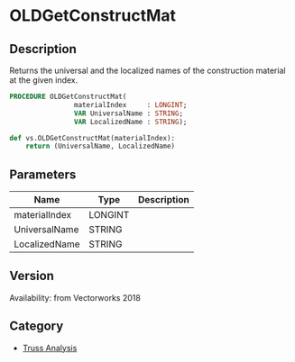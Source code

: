 # OLDGetConstructMat

## Description
Returns the universal and the localized names of the construction material at the given index.

```pascal
PROCEDURE OLDGetConstructMat(
				materialIndex     : LONGINT;
				VAR UniversalName : STRING;
				VAR LocalizedName : STRING);
```

```python
def vs.OLDGetConstructMat(materialIndex):
    return (UniversalName, LocalizedName)
```

## Parameters
|Name|Type|Description|
|---|---|---|
|materialIndex|LONGINT|   |
|UniversalName|STRING|   |
|LocalizedName|STRING|   |

## Version
Availability: from Vectorworks 2018

## Category
* [Truss Analysis](../Categories/Truss%20Analysis.md)
